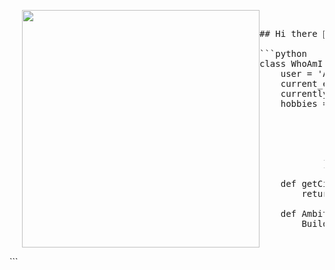 <!--![Github Banner](https://github.com/Jaydeep-Yadav/Jaydeep-Yadav/blob/main/banner.png) -->

<!--Just a Chill Guy Gif -->
<div style="display: flex; align-items: center;">

  <img  align="right"  src="https://i.giphy.com/media/v1.Y2lkPTc5MGI3NjExYWxtM3F6MTJvMWo4Ym8yMXJqMHo2Z2k0c2oxaXp1YWMzdDZ4N2l3bSZlcD12MV9pbnRlcm5hbF9naWZfYnlfaWQmY3Q9Zw/qJzZ4APiDZQuJDY7vh/giphy.gif" 
        width="380" 
        height="380" 
        style="margin-left: 20px;" 
        frameBorder="0" 
        class="giphy-embed" 
        allowFullScreen>
  </img>

  <pre>
## Hi there 👋

```python
class WhoAmI:
    user = 'Akalanka Dias'
    current_edu = "SLIIT"
    currently_learning = "Deepening Knowledge of Cloud Platforms"
    hobbies = [
                'Coding',
                'Gaming',
                'Music',
                'Movies',
                'Chilling'
            ]
    
    def getCity():
        return Homagama_Sri_Lanka()
    
    def Ambitions():
        BuildSomethingGreat()
</pre> </div> ```
